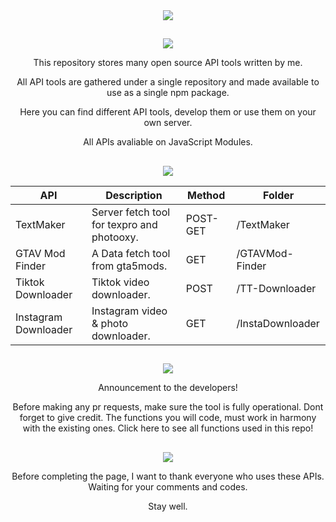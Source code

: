 <div align="center">
<img src="https://i.imgur.com/nOQj0OF.gif"/>
 
##

<img src="https://i.imgur.com/1lc3dZk.gif"/>
    
This repository stores many open source API tools written by me.

All API tools are gathered under a single repository and made available to use as a single npm package.

Here you can find different API tools, develop them or use them on your own server.

All APIs avaliable on JavaScript Modules. 

## 

<img src="https://i.imgur.com/kemSoMd.gif"/>
    
API | Description | Method | Folder
|---|---|---|---|
TextMaker|Server fetch tool for texpro and photooxy.| POST-GET|/TextMaker|
GTAV Mod Finder| A Data fetch tool from gta5mods.| GET|/GTAVMod-Finder|
Tiktok Downloader| Tiktok video downloader.| POST |/TT-Downloader|
Instagram Downloader| Instagram video & photo downloader.| GET |/InstaDownloader|


## 
    
<img src="https://i.imgur.com/vElz17b.gif"/>
    
Announcement to the developers!


Before making any pr requests, make sure the tool is fully operational. Dont forget to give credit.
The functions you will code, must work in harmony with the existing ones. Click here to see all functions used in this repo!

##

<img src="https://i.imgur.com/k9exXed.gif"/>
    
Before completing the page, I want to thank everyone who uses these APIs.
Waiting for your comments and codes.

Stay well.
